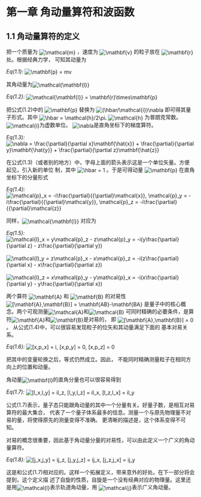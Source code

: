 <h1 id="第一章-角动量算符和波函数">第一章 角动量算符和波函数</h1>
<h2 id="角动量算符的定义">1.1 角动量算符的定义</h2>
<p>把一个质量为 <img style="vertical-align:middle" src="http://chart.apis.google.com/chart?cht=tx&amp;chl=%5Cmathcal%7Bm%7D" alt="\mathcal{m}" title="\mathcal{m}" /> ，速度为 <img style="vertical-align:middle" src="http://chart.apis.google.com/chart?cht=tx&amp;chl=%5Cmathbf%7Bv%7D" alt="\mathbf{v}" title="\mathbf{v}" /> 的粒子放在 <img style="vertical-align:middle" src="http://chart.apis.google.com/chart?cht=tx&amp;chl=%5Cmathbf%7Br%7D" alt="\mathbf{r}" title="\mathbf{r}" /> 处。根据经典力学， 可知其动量为</p>
<p><em>Eq(1.1):</em> <img style="vertical-align:middle" src="http://chart.apis.google.com/chart?cht=tx&amp;chl=%5Cmathbf%7Bp%7D%20%3D%20mv" alt="\mathbf{p} = mv" title="\mathbf{p} = mv" /></p>
<p>其角动量为<img style="vertical-align:middle" src="http://chart.apis.google.com/chart?cht=tx&amp;chl=%5Cmathcal%7B%5Cmathbf%7Bl%7D%7D" alt="\mathcal{\mathbf{l}}" title="\mathcal{\mathbf{l}}" /></p>
<p><em>Eq(1.2):</em> <img style="vertical-align:middle" src="http://chart.apis.google.com/chart?cht=tx&amp;chl=%5Cmathcal%7B%5Cmathbf%7Bl%7D%7D%20%3D%20%5Cmathbf%7Br%7D%5Ctimes%5Cmathbf%7Bp%7D" alt="\mathcal{\mathbf{l}} = \mathbf{r}\times\mathbf{p}" title="\mathcal{\mathbf{l}} = \mathbf{r}\times\mathbf{p}" /></p>
<p>把公式(1.2)中的 <img style="vertical-align:middle" src="http://chart.apis.google.com/chart?cht=tx&amp;chl=%5Cmathbf%7Bp%7D" alt="\mathbf{p}" title="\mathbf{p}" /> 替换为 <img style="vertical-align:middle" src="http://chart.apis.google.com/chart?cht=tx&amp;chl=%28%5Chbar%2F%5Cmathcal%7Bi%7D%29%5Cnabla" alt="(\hbar/\mathcal{i})\nabla" title="(\hbar/\mathcal{i})\nabla" /> 即可得其量子形式。其中 <img style="vertical-align:middle" src="http://chart.apis.google.com/chart?cht=tx&amp;chl=%5Chbar%20%3D%20%5Cmathcal%7Bh%7D%2F2%5Cpi" alt="\hbar = \mathcal{h}/2\pi" title="\hbar = \mathcal{h}/2\pi" />, <img style="vertical-align:middle" src="http://chart.apis.google.com/chart?cht=tx&amp;chl=%5Cmathcal%7Bh%7D" alt="\mathcal{h}" title="\mathcal{h}" /> 为普朗克常数。<img style="vertical-align:middle" src="http://chart.apis.google.com/chart?cht=tx&amp;chl=%5Cmathcal%7Bi%7D" alt="\mathcal{i}" title="\mathcal{i}" />为虚数单位。 <img style="vertical-align:middle" src="http://chart.apis.google.com/chart?cht=tx&amp;chl=%5Cnabla" alt="\nabla" title="\nabla" />是直角坐标下的梯度算符。</p>
<p><em>Eq(1.3):</em> <img style="vertical-align:middle" src="http://chart.apis.google.com/chart?cht=tx&amp;chl=%5Cnabla%20%3D%20%5Cfrac%7B%5Cpartial%7D%7B%5Cpartial%20x%7D%5Cmathbf%7B%5Chat%7Bx%7D%7D%20%2B%20%20%20%20%20%20%20%20%20%20%20%20%20%20%20%20%20%20%20%20%20%20%5Cfrac%7B%5Cpartial%7D%7B%5Cpartial%20y%7D%5Cmathbf%7B%5Chat%7By%7D%7D%20%2B%20%20%20%20%20%20%20%20%20%20%20%20%20%20%20%20%20%20%20%20%20%20%5Cfrac%7B%5Cpartial%7D%7B%5Cpartial%20z%7D%5Cmathbf%7B%5Chat%7Bz%7D%7D" alt="\nabla = \frac{\partial}{\partial x}\mathbf{\hat{x}} +                      \frac{\partial}{\partial y}\mathbf{\hat{y}} +                      \frac{\partial}{\partial z}\mathbf{\hat{z}}" title="\nabla = \frac{\partial}{\partial x}\mathbf{\hat{x}} +                      \frac{\partial}{\partial y}\mathbf{\hat{y}} +                      \frac{\partial}{\partial z}\mathbf{\hat{z}}" /></p>
<p>在公式(1.3)（或者别的地方）中，字母上面的箭头表示这是一个单位矢量。方便起见，引入新的单位 制，其中 <img style="vertical-align:middle" src="http://chart.apis.google.com/chart?cht=tx&amp;chl=%5Chbar%20%3D%201" alt="\hbar = 1" title="\hbar = 1" /> 。于是可得动量 <img style="vertical-align:middle" src="http://chart.apis.google.com/chart?cht=tx&amp;chl=%5Cmathbf%7Bp%7D" alt="\mathbf{p}" title="\mathbf{p}" /> 在直角坐标下的分量形式</p>
<p><em>Eq(1.4):</em> <img style="vertical-align:middle" src="http://chart.apis.google.com/chart?cht=tx&amp;chl=%5Cmathcal%7Bp%7D_x%20%3D%20-i%5Cfrac%7B%5Cpartial%7D%7B%7B%5Cpartial%7D%5Cmathcal%7Bx%7D%7D%2C%20%20%20%20%20%20%20%20%20%20%20%20%20%5Cmathcal%7Bp%7D_y%20%3D%20-i%5Cfrac%7B%5Cpartial%7D%7B%7B%5Cpartial%7D%5Cmathcal%7By%7D%7D%2C%20%20%20%20%20%20%20%20%20%20%20%20%20%5Cmathcal%7Bp%7D_z%20%3D%20-i%5Cfrac%7B%5Cpartial%7D%7B%7B%5Cpartial%7D%5Cmathcal%7Bz%7D%7D" alt="\mathcal{p}_x = -i\frac{\partial}{{\partial}\mathcal{x}},             \mathcal{p}_y = -i\frac{\partial}{{\partial}\mathcal{y}},             \mathcal{p}_z = -i\frac{\partial}{{\partial}\mathcal{z}}" title="\mathcal{p}_x = -i\frac{\partial}{{\partial}\mathcal{x}},             \mathcal{p}_y = -i\frac{\partial}{{\partial}\mathcal{y}},             \mathcal{p}_z = -i\frac{\partial}{{\partial}\mathcal{z}}" /></p>
<p>同样，<img style="vertical-align:middle" src="http://chart.apis.google.com/chart?cht=tx&amp;chl=%5Cmathcal%7B%5Cmathbf%7Bl%7D%7D" alt="\mathcal{\mathbf{l}}" title="\mathcal{\mathbf{l}}" /> 对应为</p>
<p><em>Eq(1.5):</em> <br /><img style="vertical-align:middle" src="http://chart.apis.google.com/chart?cht=tx&amp;chl=%5Cmathcal%7Bl%7D_x%20%3D%20y%5Cmathcal%7Bp%7D_z%20-%20z%5Cmathcal%7Bp%7D_y%20%3D%0A%20%20%20%20%20%20%20%20%20%20%20%20%20%20%20%20%20%20-i%28y%5Cfrac%7B%5Cpartial%7D%7B%5Cpartial%20z%7D%20-%20z%5Cfrac%7B%5Cpartial%7D%7B%5Cpartial%20y%7D%29" alt="\mathcal{l}_x = y\mathcal{p}_z - z\mathcal{p}_y =
                  -i(y\frac{\partial}{\partial z} - z\frac{\partial}{\partial y})" title="\mathcal{l}_x = y\mathcal{p}_z - z\mathcal{p}_y =
                  -i(y\frac{\partial}{\partial z} - z\frac{\partial}{\partial y})" /><br /> <br /><img style="vertical-align:middle" src="http://chart.apis.google.com/chart?cht=tx&amp;chl=%5Cmathcal%7Bl%7D_y%20%3D%20z%5Cmathcal%7Bp%7D_x%20-%20x%5Cmathcal%7Bp%7D_z%20%3D%0A%20%20%20%20%20%20%20%20%20%20%20%20%20%20%20%20%20%20-i%28z%5Cfrac%7B%5Cpartial%7D%7B%5Cpartial%20x%7D%20-%20x%5Cfrac%7B%5Cpartial%7D%7B%5Cpartial%20z%7D%29" alt="\mathcal{l}_y = z\mathcal{p}_x - x\mathcal{p}_z =
                  -i(z\frac{\partial}{\partial x} - x\frac{\partial}{\partial z})" title="\mathcal{l}_y = z\mathcal{p}_x - x\mathcal{p}_z =
                  -i(z\frac{\partial}{\partial x} - x\frac{\partial}{\partial z})" /><br /> <br /><img style="vertical-align:middle" src="http://chart.apis.google.com/chart?cht=tx&amp;chl=%5Cmathcal%7Bl%7D_z%20%3D%20x%5Cmathcal%7Bp%7D_y%20-%20y%5Cmathcal%7Bp%7D_x%20%3D%0A%20%20%20%20%20%20%20%20%20%20%20%20%20%20%20%20%20%20-i%28x%5Cfrac%7B%5Cpartial%7D%7B%5Cpartial%20y%7D%20-%20y%5Cfrac%7B%5Cpartial%7D%7B%5Cpartial%20x%7D%29" alt="\mathcal{l}_z = x\mathcal{p}_y - y\mathcal{p}_x =
                  -i(x\frac{\partial}{\partial y} - y\frac{\partial}{\partial x})" title="\mathcal{l}_z = x\mathcal{p}_y - y\mathcal{p}_x =
                  -i(x\frac{\partial}{\partial y} - y\frac{\partial}{\partial x})" /><br /></p>
<p>两个算符 <img style="vertical-align:middle" src="http://chart.apis.google.com/chart?cht=tx&amp;chl=%5Cmathbf%7BA%7D" alt="\mathbf{A}" title="\mathbf{A}" /> 和 <img style="vertical-align:middle" src="http://chart.apis.google.com/chart?cht=tx&amp;chl=%5Cmathbf%7BB%7D" alt="\mathbf{B}" title="\mathbf{B}" /> 的对易性 <img style="vertical-align:middle" src="http://chart.apis.google.com/chart?cht=tx&amp;chl=%5B%5Cmathbf%7BA%7D%2C%5Cmathbf%7BB%7D%5D%20%3D%20%5Cmathbf%7BAB%7D-%5Cmathbf%7BBA%7D" alt="[\mathbf{A},\mathbf{B}] = \mathbf{AB}-\mathbf{BA}" title="[\mathbf{A},\mathbf{B}] = \mathbf{AB}-\mathbf{BA}" /> 是量子中的核心概念。两个可观测量<img style="vertical-align:middle" src="http://chart.apis.google.com/chart?cht=tx&amp;chl=%5Cmathcal%7BA%7D" alt="\mathcal{A}" title="\mathcal{A}" />和<img style="vertical-align:middle" src="http://chart.apis.google.com/chart?cht=tx&amp;chl=%5Cmathcal%7BB%7D" alt="\mathcal{B}" title="\mathcal{B}" /> 可同时精确的必要条件，是算符<img style="vertical-align:middle" src="http://chart.apis.google.com/chart?cht=tx&amp;chl=%5Cmathbf%7BA%7D" alt="\mathbf{A}" title="\mathbf{A}" />和<img style="vertical-align:middle" src="http://chart.apis.google.com/chart?cht=tx&amp;chl=%5Cmathbf%7BB%7D" alt="\mathbf{B}" title="\mathbf{B}" />是对易的， 即 <img style="vertical-align:middle" src="http://chart.apis.google.com/chart?cht=tx&amp;chl=%5B%5Cmathbf%7BA%7D%2C%5Cmathbf%7BB%7D%5D%20%3D%200" alt="[\mathbf{A},\mathbf{B}] = 0" title="[\mathbf{A},\mathbf{B}] = 0" />。 从公式(1.4)中，可以很容易发现粒子的位矢和其动量满足下面的 基本对易关系。</p>
<p><em>Eq(1.6):</em> <img style="vertical-align:middle" src="http://chart.apis.google.com/chart?cht=tx&amp;chl=%5Bx%2Cp_x%5D%20%3D%20i%2C%20%5Bx%2Cp_y%5D%20%3D%200%2C%20%5Bx%2Cp_z%5D%20%3D%200" alt="[x,p_x] = i, [x,p_y] = 0, [x,p_z] = 0" title="[x,p_x] = i, [x,p_y] = 0, [x,p_z] = 0" /></p>
<p>把其中的变量轮换之后，等式仍然成立。因此， 不能同时精确测量粒子在相同方向上的位置和动量。</p>
<p>角动量<img style="vertical-align:middle" src="http://chart.apis.google.com/chart?cht=tx&amp;chl=%5Cmathbf%7Bl%7D" alt="\mathbf{l}" title="\mathbf{l}" />的直角分量也可以很容易得到</p>
<p><em>Eq(1.7):</em> <img style="vertical-align:middle" src="http://chart.apis.google.com/chart?cht=tx&amp;chl=%5Bl_x%2Cl_y%5D%20%3D%20il_z%2C%20%5Bl_y%2Cl_z%5D%20%3D%20il_x%2C%20%5Bl_z%2Cl_x%5D%20%3D%20il_y" alt="[l_x,l_y] = il_z, [l_y,l_z] = il_x, [l_z,l_x] = il_y" title="[l_x,l_y] = il_z, [l_y,l_z] = il_x, [l_z,l_x] = il_y" /></p>
<p>公式(1.7)表示，量子态只能跟角动量的其中一个分量有关。好量子数，是相互对易算符的最大集合， 代表了一个量子体系最多的信息。测量一个与原先物理量不对易的量，将使得原先的测量变得不准确。 更清晰的描述是，这个体系变得不可知。</p>
<p>对易的概念很重要，因此基于角动量分量的对易性，可以由此定义一个广义的角动量算符。</p>
<p><em>Eq(1.8):</em> <img style="vertical-align:middle" src="http://chart.apis.google.com/chart?cht=tx&amp;chl=%5Bj_x%2Cj_y%5D%20%3D%20ij_z%2C%20%5Bj_y%2Cj_z%5D%20%3D%20ij_x%2C%20%5Bj_z%2Cj_x%5D%20%3D%20ij_y" alt="[j_x,j_y] = ij_z, [j_y,j_z] = ij_x, [j_z,j_x] = ij_y" title="[j_x,j_y] = ij_z, [j_y,j_z] = ij_x, [j_z,j_x] = ij_y" /></p>
<p>这是和公式(1.7)相对应的。这样一个拓展定义，带来意外的好处。在下一部分将会提到，这个定义描 述了自旋的性质，自旋是一个没有经典对应的物理量。这里还是用<img style="vertical-align:middle" src="http://chart.apis.google.com/chart?cht=tx&amp;chl=%5Cmathcal%7Bl%7D" alt="\mathcal{l}" title="\mathcal{l}" />表示轨道角动量，用 <img style="vertical-align:middle" src="http://chart.apis.google.com/chart?cht=tx&amp;chl=%5Cmathcal%7Bj%7D" alt="\mathcal{j}" title="\mathcal{j}" />表示广义角动量。</p>
